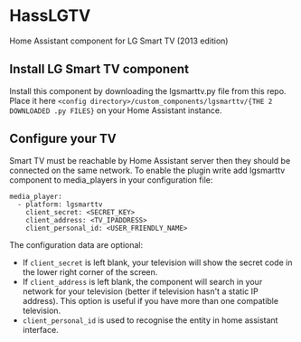 # HassLGTV
Home Assistant component for LG Smart TV (2013 edition)

## Install LG Smart TV component
Install this component by downloading the lgsmarttv.py file from this repo.
Place it here ```<config directory>/custom_components/lgsmarttv/{THE 2 DOWNLOADED .py FILES}``` on your Home Assistant instance.
  
## Configure your TV
Smart TV must be reachable by Home Assistant server then they should be connected on the same network.
To enable the plugin write add lgsmarttv component to media_players in your configuration file:
```
media_player:
  - platform: lgsmarttv
    client_secret: <SECRET_KEY>
    client_address: <TV_IPADDRESS>
    client_personal_id: <USER_FRIENDLY_NAME>
```
The configuration data are optional: 
- If ```client_secret``` is left blank, your television will show the secret code in the lower right corner of the screen. 
- If ```client_address``` is left blank, the component will search in your network for your television (better if television hasn't a static IP address). This option is useful if you have more than one compatible television. 
- ```client_personal_id``` is used to recognise the entity in home assistant interface.
